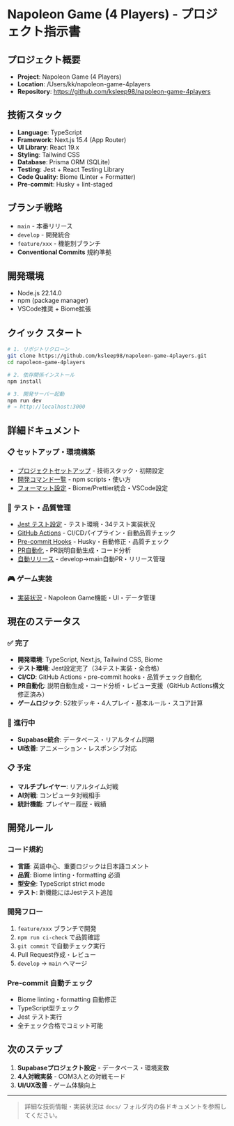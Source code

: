 # Napoleon Game (4 Players) - プロジェクト指示書

## プロジェクト概要

- **Project**: Napoleon Game (4 Players)
- **Location**: /Users/kk/napoleon-game-4players
- **Repository**: https://github.com/ksleep98/napoleon-game-4players

## 技術スタック

- **Language**: TypeScript
- **Framework**: Next.js 15.4 (App Router)
- **UI Library**: React 19.x
- **Styling**: Tailwind CSS
- **Database**: Prisma ORM (SQLite)
- **Testing**: Jest + React Testing Library
- **Code Quality**: Biome (Linter + Formatter)
- **Pre-commit**: Husky + lint-staged

## ブランチ戦略

- `main` - 本番リリース
- `develop` - 開発統合
- `feature/xxx` - 機能別ブランチ
- **Conventional Commits** 規約準拠

## 開発環境

- Node.js 22.14.0
- npm (package manager)
- VSCode推奨 + Biome拡張

## クイック スタート

```bash
# 1. リポジトリクローン
git clone https://github.com/ksleep98/napoleon-game-4players.git
cd napoleon-game-4players

# 2. 依存関係インストール
npm install

# 3. 開発サーバー起動
npm run dev
# → http://localhost:3000
```

## 詳細ドキュメント

### 📋 セットアップ・環境構築

- [プロジェクトセットアップ](./docs/setup/PROJECT_SETUP.md) - 技術スタック・初期設定
- [開発コマンド一覧](./docs/development/COMMANDS.md) - npm scripts・使い方
- [フォーマット設定](./docs/development/FORMATTING_SETUP.md) - Biome/Prettier統合・VSCode設定

### 🧪 テスト・品質管理

- [Jest テスト設定](./docs/testing/JEST_SETUP.md) - テスト環境・34テスト実装状況
- [GitHub Actions](./docs/ci-cd/GITHUB_ACTIONS.md) - CI/CDパイプライン・自動品質チェック
- [Pre-commit Hooks](./docs/ci-cd/PRE_COMMIT_HOOKS.md) - Husky・自動修正・品質チェック
- [PR自動化](./docs/ci-cd/PR_AUTOMATION.md) - PR説明自動生成・コード分析
- [自動リリース](./docs/ci-cd/AUTO_RELEASE.md) - develop→main自動PR・リリース管理

### 🎮 ゲーム実装

- [実装状況](./docs/game-logic/IMPLEMENTATION_STATUS.md) - Napoleon Game機能・UI・データ管理

## 現在のステータス

### ✅ 完了

- **開発環境**: TypeScript, Next.js, Tailwind CSS, Biome
- **テスト環境**: Jest設定完了（34テスト実装・全合格）
- **CI/CD**: GitHub Actions・pre-commit hooks・品質チェック自動化
- **PR自動化**: 説明自動生成・コード分析・レビュー支援（GitHub Actions構文修正済み）
- **ゲームロジック**: 52枚デッキ・4人プレイ・基本ルール・スコア計算

### 🚧 進行中

- **Supabase統合**: データベース・リアルタイム同期
- **UI改善**: アニメーション・レスポンシブ対応

### 📋 予定

- **マルチプレイヤー**: リアルタイム対戦
- **AI対戦**: コンピュータ対戦相手
- **統計機能**: プレイヤー履歴・戦績

## 開発ルール

### コード規約

- **言語**: 英語中心、重要ロジックは日本語コメント
- **品質**: Biome linting・formatting 必須
- **型安全**: TypeScript strict mode
- **テスト**: 新機能にはJestテスト追加

### 開発フロー

1. `feature/xxx` ブランチで開発
2. `npm run ci-check` で品質確認
3. `git commit` で自動チェック実行
4. Pull Request作成・レビュー
5. `develop` → `main` へマージ

### Pre-commit 自動チェック

- Biome linting・formatting 自動修正
- TypeScript型チェック
- Jest テスト実行
- 全チェック合格でコミット可能

## 次のステップ

1. **Supabaseプロジェクト設定** - データベース・環境変数
2. **4人対戦実装** - COM3人との対戦モード
3. **UI/UX改善** - ゲーム体験向上

---

> 詳細な技術情報・実装状況は `docs/` フォルダ内の各ドキュメントを参照してください。

